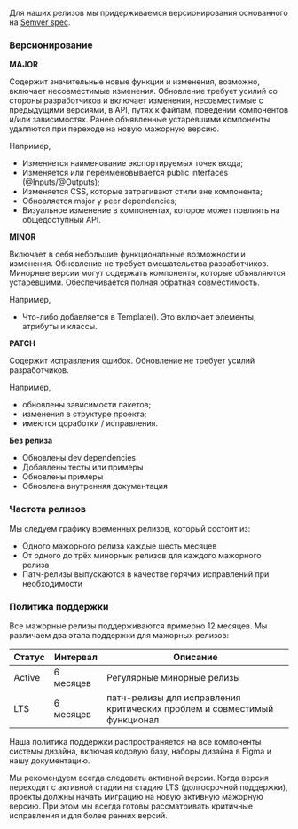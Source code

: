 Для наших релизов мы придерживаемся версионирования основанного на [Semver spec](http://semver.org/).

### Версионирование

**MAJOR**

Содержит значительные новые функции и изменения, возможно, включает несовместимые изменения.
Обновление требует усилий со стороны разработчиков и включает изменения, несовместимые
с предыдущими версиями, в API, путях к файлам, поведении компонентов и/или зависимостях.
Ранее объявленные устаревшими компоненты удаляются при переходе на новую мажорную версию.

Например,

-   Изменяется наименование экспортируемых точек входа;
-   Изменяется или переименовывается public interfaces (@Inputs/@Outputs);
-   Изменяется CSS, которые затрагивают стили вне компонента;
-   Обновляется major у peer dependencies;
-   Визуальное изменение в компонентах, которое может повлиять на общедоступный API.

**MINOR**

Включает в себя небольшие функциональные возможности и изменения.
Обновление не требует вмешательства разработчиков.
Минорные версии могут содержать компоненты, которые объявляются устаревшими.
Обеспечивается полная обратная совместимость.

Например,

-   Что-либо добавляется в Template(). Это включает элементы, атрибуты и классы.

**PATCH**

Содержит исправления ошибок. Обновление не требует усилий разработчиков.

Например,

-   обновлены зависимости пакетов;
-   изменения в структуре проекта;
-   имеются доработки / исправления.

**Без релиза**

-   Обновлены dev dependencies
-   Добавлены тесты или примеры
-   Обновлены примеры
-   Обновлена внутренняя документация

### Частота релизов

Мы следуем графику временных релизов, который состоит из:

-   Одного мажорного релиза каждые шесть месяцев
-   От одного до трёх минорных релизов для каждого мажорного релиза
-   Патч-релизы выпускаются в качестве горячих исправлений при необходимости

### Политика поддержки

Все мажорные релизы поддерживаются примерно 12 месяцев.
Мы различаем два этапа поддержки для мажорных релизов:

| Статус | Интервал  | Описание                                                                 |
| ------ | --------- | ------------------------------------------------------------------------ |
| Active | 6 месяцев | Регулярные минорные релизы                                               |
| LTS    | 6 месяцев | патч-релизы для исправления критических проблем и совместимый функционал |

Наша политика поддержки распространяется на все компоненты системы дизайна,
включая кодовую базу, наборы дизайна в Figma и нашу документацию.

Мы рекомендуем всегда следовать активной версии.
Когда версия переходит с активной стадии на стадию LTS (долгосрочной поддержки),
проекты должны начать миграцию на новую активную мажорную версию.
При этом мы всегда готовы рассматривать критичные исправления и для более ранних версий.
